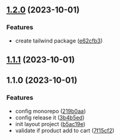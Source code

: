 

## [1.2.0](https://github.com/gabrielcaiana/aliexpress-nuxt3/compare/1.1.1...1.2.0) (2023-10-01)


### Features

* create tailwind package ([e62cfb3](https://github.com/gabrielcaiana/aliexpress-nuxt3/commit/e62cfb39d448a11f9366ad671473676c67ffe089))

## [1.1.1](https://github.com/gabrielcaiana/aliexpress-nuxt3/compare/1.1.0...1.1.1) (2023-10-01)

## 1.1.0 (2023-10-01)


### Features

* config monorepo ([219b0aa](https://github.com/gabrielcaiana/aliexpress-nuxt3/commit/219b0aa71c037b53980a5e8479722139385c5d40))
* config release it ([3b4b5ed](https://github.com/gabrielcaiana/aliexpress-nuxt3/commit/3b4b5ed34ec83afdd07dd8694d6ca5ebc2cde5ce))
* init layout project ([b5ac19e](https://github.com/gabrielcaiana/aliexpress-nuxt3/commit/b5ac19ee3b1fe0d4ac6a6d4cb4e0f61a4c008762))
* validate if product add to cart ([7f15cf2](https://github.com/gabrielcaiana/aliexpress-nuxt3/commit/7f15cf2963a637280d5709a8dbea1ddec36add3f))